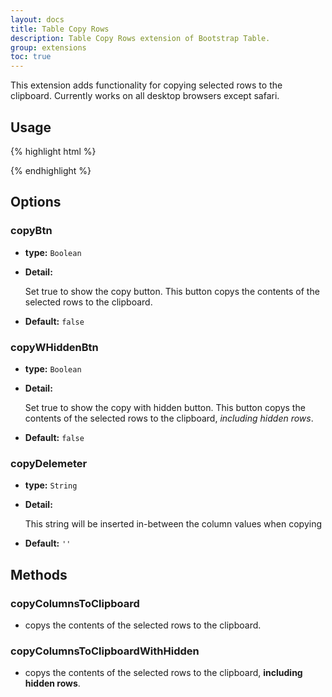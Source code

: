 ```yaml
---
layout: docs
title: Table Copy Rows
description: Table Copy Rows extension of Bootstrap Table.
group: extensions
toc: true
---
```


This extension adds functionality for copying selected rows to the clipboard. Currently works on all desktop browsers except safari.

## Usage

{% highlight html %}
<script src="extensions/copy-rows/bootstrap-table-copy-rows.js"></script>
{% endhighlight %}

## Options

### copyBtn

- **type:** `Boolean`

- **Detail:**

   Set true to show the copy button. This button copys the contents of the selected rows to the clipboard.

- **Default:** `false`

### copyWHiddenBtn

- **type:** `Boolean`

- **Detail:**

   Set true to show the copy with hidden button. This button copys the contents of the selected rows to the clipboard, *including hidden rows*.

- **Default:** `false`

### copyDelemeter

- **type:** `String`

- **Detail:**

   This string will be inserted in-between the column values when copying

- **Default:** `''`

## Methods

### copyColumnsToClipboard

* copys the contents of the selected rows to the clipboard.

### copyColumnsToClipboardWithHidden

* copys the contents of the selected rows to the clipboard, **including hidden rows**.
